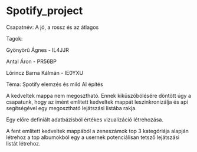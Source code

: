 # Spotify_project

Csapatnév: A jó, a rossz és az átlagos 

Tagok:  

Gyönyörű Ágnes - IL4JJR 

Antal Áron - PR56BP 

Lőrincz Barna Kálmán - IE0YXU 

Téma: Spotify elemzés és mild AI építés 

A kedveltek mappa nem megosztható. Ennek kiküszöbölésére döntött úgy a csapatunk, hogy az imént említett kedveltek mappát leszinkronizálja és api segítségével egy megosztható lejátszási listába rakja. 

Egy előre definiált adatbázisból értékes vizualizáció létrehozása. 

A fent említett kedveltek mappából a zeneszámok top 3 kategóriája alapján létrehoz a top albumokból egy a usernek potenciálisan tetsző lejátszási listát létrehoz. 
